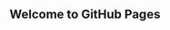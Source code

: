## Welcome to GitHub Pages

<!DOCTYPE html>
<head>
<meta charset="utf-8">
<script src="https://d3js.org/d3.v4.min.js"></script>
<style>
    .link {
        fill: none;
        stroke: #555;
        stroke-opacity: 0.4;
        stroke-width: 1px;
    }
    text {
        font-family: "Arial Black", Gadget, sans-serif;
        fill: black;
        font-weight: bold;
        font-size: 14px
    }

    .xAxis .tick text{
        fill: black;
    }
    .grid .tick line{
        stroke: grey;
        stroke-dasharray: 5, 10;
        opacity: 0.7;
    }
    .grid path{
        stroke-width: 0;
    }

    .node circle {
        fill: #999;
    }
    .node--internal circle {
        fill: #555;
    }
    .node--internal text {
        font-size: 16px;
        text-shadow: 0 2px 0 #fff, 0 -2px 0 #fff, 2px 0 0 #fff, -2px 0 0 #fff;
    }
    .node--leaf text {
        fill: black;
    }
    .ballG text {
        fill: black;
    }

    .shadow {
        -webkit-filter: drop-shadow( -1.5px -1.5px 1.5px #000 );
        filter: drop-shadow( -1.5px -1.5px 1.5px #000 );
    }
</style>
</head>

<body>
     <svg width="960" height="1100"></svg>
<script>
    // main svg
    var svg = d3.select("svg"),
            width = +svg.attr("width"),
            height = +svg.attr("height"),
            g = svg.append("g").attr("transform", "translate(20,0)");       // move right 20px.

    // x-scale and x-axis
    var experienceName = ["", "","","","",""];
    var formatSkillPoints = function (d) {
        return experienceName[d % 6];
    }
    var xScale =  d3.scaleLinear()
            .domain([0, 28000])
            .range([0, 280]);

    var xAxis = d3.axisTop()
            .scale(xScale)
            .ticks(5)
            .tickFormat(formatSkillPoints);

    // Setting up a way to handle the data
    var tree = d3.cluster()                 // This D3 API method setup the Dendrogram datum position.
            .size([height, width - 460])    // Total width - bar chart width = Dendrogram chart width
            .separation(function separate(a, b) {
                return a.parent == b.parent            // 2 levels tree grouping for category
                || a.parent.parent == b.parent
                || a.parent == b.parent.parent ? 0.4 : 0.8;
            });

    var stratify = d3.stratify()            // This D3 API method gives cvs file flat data array dimensions.
            .parentId(function(d) { return d.id.substring(0, d.id.lastIndexOf(".")); });

    d3.csv("https://raw.githubusercontent.com/CJKADSYM/CCT470-WORKSHOP3/main/Data%20Tables%20for%20D3.csv", row, function(error, data) {
        if (error) throw error;

        var root = stratify(data);
        tree(root);

        // Draw every datum a line connecting to its parent.
        var link = g.selectAll(".link")
                .data(root.descendants().slice(1))
                .enter().append("path")
                .attr("class", "link")
                .attr("d", function(d) {
                    return "M" + d.y + "," + d.x
                            + "C" + (d.parent.y + 100) + "," + d.x
                            + " " + (d.parent.y + 100) + "," + d.parent.x
                            + " " + d.parent.y + "," + d.parent.x;
                });

        // Setup position for every datum; Applying different css classes to parents and leafs.
        var node = g.selectAll(".node")
                .data(root.descendants())
                .enter().append("g")
                .attr("class", function(d) { return "node" + (d.children ? " node--internal" : " node--leaf"); })
                .attr("transform", function(d) { return "translate(" + d.y + "," + d.x + ")"; });

        // Draw every datum a small circle.
        node.append("circle")
                .attr("r", 4);

        // Setup G for every leaf datum.
        var leafNodeG = g.selectAll(".node--leaf")
                .append("g")
                .attr("class", "node--leaf-g")
                .attr("transform", "translate(" + 8 + "," + -13 + ")");

        leafNodeG.append("rect")
                .attr("class","shadow")
                .style("fill", function (d) {return d.data.color;})
                .attr("width", 2)
                .attr("height", 30)
                .attr("rx", 2)
                .attr("ry", 2)
                .transition()
                    .duration(800)
                    .attr("width", function (d) {return xScale(d.data.value);});

        leafNodeG.append("text")
                .attr("dy", 19.5)
                .attr("x", 8)
                .style("text-anchor", "start")
                .text(function (d) {
                    return d.data.id.substring(d.data.id.lastIndexOf(".") + 1) + " - " + d.data.value;
                });

        // Write down text for every parent datum
        var internalNode = g.selectAll(".node--internal");
        internalNode.append("text")
                .attr("y", -10)
                .style("text-anchor", "middle")
                .text(function (d) {
                    return d.data.id.substring(d.data.id.lastIndexOf(".") + 1);
                });

        // Attach axis on top of the first leaf datum.
        var firstEndNode = g.select(".node--leaf");
            firstEndNode.insert("g")
                    .attr("class","xAxis")
                    .attr("transform", "translate(" + 7 + "," + -14 + ")")
                    .call(xAxis);

            // tick mark for x-axis
            firstEndNode.insert("g")
                    .attr("class", "grid")
                    .attr("transform", "translate(7," + (height - 15) + ")")
                    .call(d3.axisBottom()
                            .scale(xScale)
                            .ticks(5)
                            .tickSize(-height, 0, 0)
                            .tickFormat("")
                    );

        // Emphasize the y-axis baseline.
        svg.selectAll(".grid").select("line")
                .style("stroke-dasharray","20,1")
                .style("stroke","black");

        // The moving ball
/*        var ballG = svg.insert("g")
                .attr("class","ballG")
                .attr("transform", "translate(" + 1100 + "," + height/2 + ")");
        ballG.insert("circle")
                .attr("class","shadow")
                .style("fill","steelblue")
                .attr("r", 8);
        ballG.insert("text")
                .style("text-anchor", "middle")
                .attr("dy",5)
                .text("0.0");
*/
        // Animation functions for mouse on and off events.
        d3.selectAll(".node--leaf-g")
                .on("mouseover", handleMouseOver)
                .on("mouseout", handleMouseOut);

        function handleMouseOver(d) {
            var leafG = d3.select(this);

            leafG.select("rect")
                    .attr("stroke","#4D4D4D")
                    .attr("stroke-width","2");


            var ballGMovement = ballG.transition()
                    .duration(400)
                    .attr("transform", "translate(" + (d.y
                            + xScale(d.data.value) + 90) + ","
                            + (d.x + 1.5) + ")");

            ballGMovement.select("circle")
                    .style("fill", d.data.color)
                    .attr("r", 18);

            ballGMovement.select("text")
                    .delay(300)
                    .text(Number(d.data.value).toFixed(1));
        }
        function handleMouseOut() {
            var leafG = d3.select(this);

            leafG.select("rect")
                    .attr("stroke-width","0");
        }

    });

    function row(d) {
        return {
            id: d.id,
            value: +d.value,
            color: d.color
        };
    }
</script>

   
</body>
